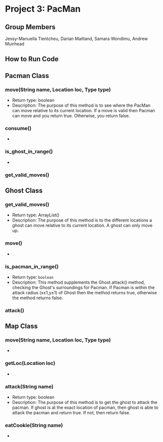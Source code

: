 # Project 3: PacMan
## Group Members
Jessy-Manuella Tientcheu, Darian Maitland, Samara Wondimu, Andrew Muirhead

## How to Run Code


## Pacman Class

### move(String name, Location loc, Type type) 
* Return type: boolean
* Description: The purpose of this method is to see where the PacMan can move relative to its current location. If a move is valid then Pacman can move and you return true. Otherwise, you return false.

### consume()
-
### is_ghost_in_range()
-

### get_valid_moves()



## Ghost Class

### get_valid_moves()
* Return type: ArrayList<Location>()
* Description: The purpose of this method is to the different locations a ghost can move relative to its current location. A ghost can only move up.

### move()
-
### is_pacman_in_range()
* Return type: `boolean`
* Description: This method supplements the Ghost.attack() method, checking the Ghost's surroundings for Pacman. If Pacman is within the attack radius (x±1,y±1) of Ghost then the method returns true, otherwise the method returns false. 

### attack()

  
## Map Class

### move(String name, Location loc, Type type)
-
### getLoc(Location loc)
-
### attack(String name)
* Return type: boolean
* Description: The purpose of this method is to get the ghost to attack the pacman. If ghost is at the exact location of pacman, then ghost is able to attack the pacman and return true. If not, then return false.

### eatCookie(String name)
-
